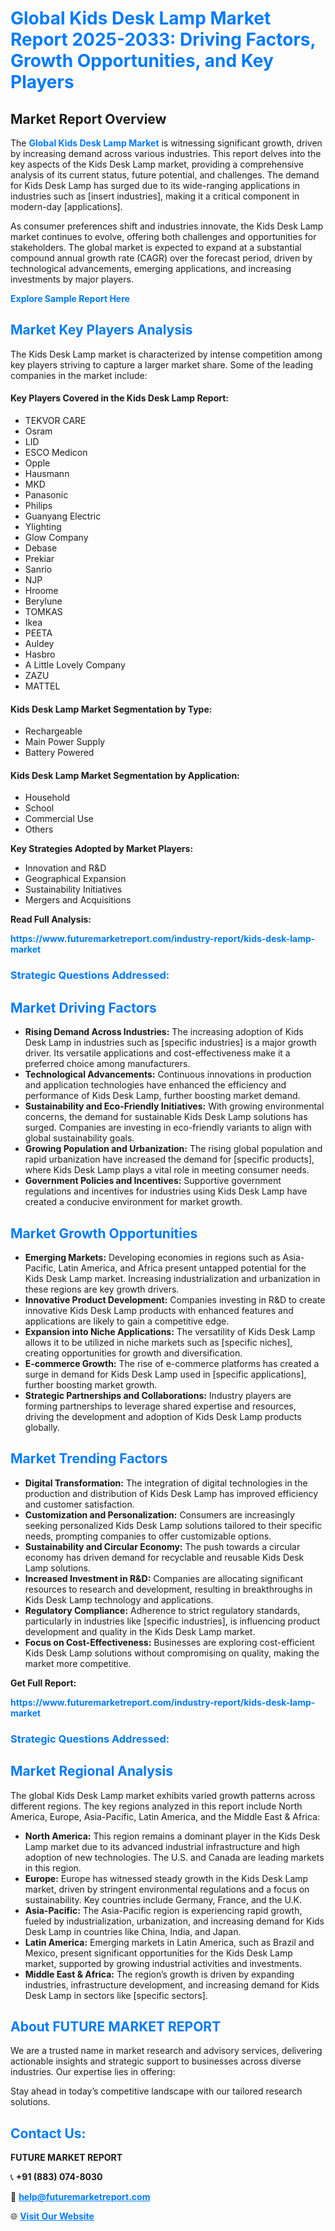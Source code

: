 <h1 style="color: #007BFF;">Global Kids Desk Lamp Market Report 2025-2033: Driving Factors, Growth Opportunities, and Key Players</h1>

<section id="overview">
<h2>Market Report Overview</h2>
<p>The <a href="https://www.futuremarketreport.com/industry-report/kids-desk-lamp-market" style="color: #007BFF; text-decoration: none;"><strong>Global Kids Desk Lamp Market</strong></a> is witnessing significant growth, driven by increasing demand across various industries. This report delves into the key aspects of the Kids Desk Lamp market, providing a comprehensive analysis of its current status, future potential, and challenges. The demand for Kids Desk Lamp has surged due to its wide-ranging applications in industries such as [insert industries], making it a critical component in modern-day [applications].</p>
<p>As consumer preferences shift and industries innovate, the Kids Desk Lamp market continues to evolve, offering both challenges and opportunities for stakeholders. The global market is expected to expand at a substantial compound annual growth rate (CAGR) over the forecast period, driven by technological advancements, emerging applications, and increasing investments by major players.</p>
</section>

<section id="overview">
<p><a href="https://www.futuremarketreport.com/request-sample/reportId=76705" style="color: #007BFF; text-decoration: none;"><strong>Explore Sample Report Here</strong></a></p>
</section>

<section id="key-players">
<h2 style="color: #007BFF;">Market Key Players Analysis</h2>
<p>The Kids Desk Lamp market is characterized by intense competition among key players striving to capture a larger market share. Some of the leading companies in the market include:</p>
<h4>Key Players Covered in the Kids Desk Lamp Report:</h4>
<ul><li>TEKVOR CARE</li><li>Osram</li><li>LID</li><li>ESCO Medicon</li><li>Opple</li><li>Hausmann</li><li>MKD</li><li>Panasonic</li><li>Philips</li><li>Guanyang Electric</li><li>Ylighting</li><li>Glow Company</li><li>Debase</li><li>Prekiar</li><li>Sanrio</li><li>NJP</li><li>Hroome</li><li>Berylune</li><li>TOMKAS</li><li>Ikea</li><li>PEETA</li><li>Auldey</li><li>Hasbro</li><li>A Little Lovely Company</li><li>ZAZU</li><li>MATTEL</li></ul>
<h4>Kids Desk Lamp Market Segmentation by Type:</h4>
<ul><li>Rechargeable</li><li>Main Power Supply</li><li>Battery Powered</li></ul>

<h4>Kids Desk Lamp Market Segmentation by Application:</h4>
<ul><li>Household</li><li>School</li><li>Commercial Use</li><li>Others</li></ul>
<p><strong>Key Strategies Adopted by Market Players:</strong></p>
<ul>
<li>Innovation and R&D</li>
<li>Geographical Expansion</li>
<li>Sustainability Initiatives</li>
<li>Mergers and Acquisitions</li>
</ul>
</section>

<section>
<p><strong>Read Full Analysis: </strong></p><a href="https://www.futuremarketreport.com/industry-report/kids-desk-lamp-market" style="color: #007BFF; text-decoration: none;"><strong>https://www.futuremarketreport.com/industry-report/kids-desk-lamp-market</strong></a>
<h3 style="color: #007BFF;">Strategic Questions Addressed:</h3>
</section>

<section id="driving-factors">
<h2 style="color: #007BFF;">Market Driving Factors</h2>
<ul>
<li><strong>Rising Demand Across Industries:</strong> The increasing adoption of Kids Desk Lamp in industries such as [specific industries] is a major growth driver. Its versatile applications and cost-effectiveness make it a preferred choice among manufacturers.</li>
<li><strong>Technological Advancements:</strong> Continuous innovations in production and application technologies have enhanced the efficiency and performance of Kids Desk Lamp, further boosting market demand.</li>
<li><strong>Sustainability and Eco-Friendly Initiatives:</strong> With growing environmental concerns, the demand for sustainable Kids Desk Lamp solutions has surged. Companies are investing in eco-friendly variants to align with global sustainability goals.</li>
<li><strong>Growing Population and Urbanization:</strong> The rising global population and rapid urbanization have increased the demand for [specific products], where Kids Desk Lamp plays a vital role in meeting consumer needs.</li>
<li><strong>Government Policies and Incentives:</strong> Supportive government regulations and incentives for industries using Kids Desk Lamp have created a conducive environment for market growth.</li>
</ul>
</section>

<section id="growth-opportunities">
<h2 style="color: #007BFF;">Market Growth Opportunities</h2>
<ul>
<li><strong>Emerging Markets:</strong> Developing economies in regions such as Asia-Pacific, Latin America, and Africa present untapped potential for the Kids Desk Lamp market. Increasing industrialization and urbanization in these regions are key growth drivers.</li>
<li><strong>Innovative Product Development:</strong> Companies investing in R&D to create innovative Kids Desk Lamp products with enhanced features and applications are likely to gain a competitive edge.</li>
<li><strong>Expansion into Niche Applications:</strong> The versatility of Kids Desk Lamp allows it to be utilized in niche markets such as [specific niches], creating opportunities for growth and diversification.</li>
<li><strong>E-commerce Growth:</strong> The rise of e-commerce platforms has created a surge in demand for Kids Desk Lamp used in [specific applications], further boosting market growth.</li>
<li><strong>Strategic Partnerships and Collaborations:</strong> Industry players are forming partnerships to leverage shared expertise and resources, driving the development and adoption of Kids Desk Lamp products globally.</li>
</ul>
</section>

<section id="trending-factors">
<h2 style="color: #007BFF;">Market Trending Factors</h2>
<ul>
<li><strong>Digital Transformation:</strong> The integration of digital technologies in the production and distribution of Kids Desk Lamp has improved efficiency and customer satisfaction.</li>
<li><strong>Customization and Personalization:</strong> Consumers are increasingly seeking personalized Kids Desk Lamp solutions tailored to their specific needs, prompting companies to offer customizable options.</li>
<li><strong>Sustainability and Circular Economy:</strong> The push towards a circular economy has driven demand for recyclable and reusable Kids Desk Lamp solutions.</li>
<li><strong>Increased Investment in R&D:</strong> Companies are allocating significant resources to research and development, resulting in breakthroughs in Kids Desk Lamp technology and applications.</li>
<li><strong>Regulatory Compliance:</strong> Adherence to strict regulatory standards, particularly in industries like [specific industries], is influencing product development and quality in the Kids Desk Lamp market.</li>
<li><strong>Focus on Cost-Effectiveness:</strong> Businesses are exploring cost-efficient Kids Desk Lamp solutions without compromising on quality, making the market more competitive.</li>
</ul>
</section>

<section>
<p><strong>Get Full Report: </strong></p><a href="https://www.futuremarketreport.com/industry-report/kids-desk-lamp-market" style="color: #007BFF; text-decoration: none;"><strong>https://www.futuremarketreport.com/industry-report/kids-desk-lamp-market</strong></a>
<h3 style="color: #007BFF;">Strategic Questions Addressed:</h3>
</section>


<section id="regional-analysis">
<h2 style="color: #007BFF;">Market Regional Analysis</h2>
<p>The global Kids Desk Lamp market exhibits varied growth patterns across different regions. The key regions analyzed in this report include North America, Europe, Asia-Pacific, Latin America, and the Middle East & Africa:</p>
<ul>
<li><strong>North America:</strong> This region remains a dominant player in the Kids Desk Lamp market due to its advanced industrial infrastructure and high adoption of new technologies. The U.S. and Canada are leading markets in this region.</li>
<li><strong>Europe:</strong> Europe has witnessed steady growth in the Kids Desk Lamp market, driven by stringent environmental regulations and a focus on sustainability. Key countries include Germany, France, and the U.K.</li>
<li><strong>Asia-Pacific:</strong> The Asia-Pacific region is experiencing rapid growth, fueled by industrialization, urbanization, and increasing demand for Kids Desk Lamp in countries like China, India, and Japan.</li>
<li><strong>Latin America:</strong> Emerging markets in Latin America, such as Brazil and Mexico, present significant opportunities for the Kids Desk Lamp market, supported by growing industrial activities and investments.</li>
<li><strong>Middle East & Africa:</strong> The region’s growth is driven by expanding industries, infrastructure development, and increasing demand for Kids Desk Lamp in sectors like [specific sectors].</li>
</ul>
</section>

<footer>
<h2 style="color: #007BFF;">About FUTURE MARKET REPORT</h2>
<p>We are a trusted name in market research and advisory services, delivering actionable insights and strategic support to businesses across diverse industries. Our expertise lies in offering:</p>

<p>Stay ahead in today’s competitive landscape with our tailored research solutions.</p>

<h2 style="color: #007BFF;">Contact Us:</h2>
<p><strong>FUTURE MARKET REPORT</strong></p>
<p>📞 <strong>+91 (883) 074-8030</strong></p>
<p>📧 <strong><a href="mailto:help@futuremarketreport.com" style="color: #007BFF;">help@futuremarketreport.com</a></strong></p>
<p>🌐 <strong><a href="https://www.futuremarketreport.com/" style="color: #007BFF;">Visit Our Website</a></strong></p>
</footer>